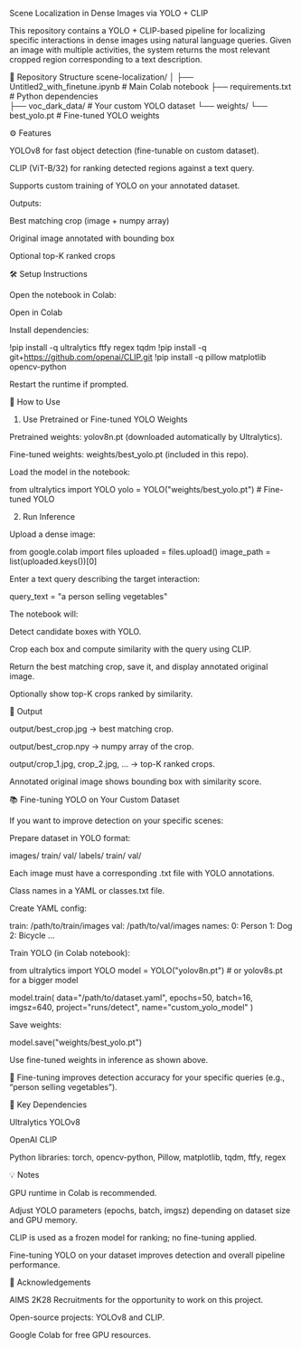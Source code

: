 Scene Localization in Dense Images via YOLO + CLIP

This repository contains a YOLO + CLIP-based pipeline for localizing specific interactions in dense images using natural language queries. Given an image with multiple activities, the system returns the most relevant cropped region corresponding to a text description.

📂 Repository Structure
scene-localization/
│
├── Untitled2_with_finetune.ipynb  # Main Colab notebook
├── requirements.txt                # Python dependencies                       
├── voc_dark_data/                  # Your custom YOLO dataset
└── weights/
    └── best_yolo.pt                # Fine-tuned YOLO weights

⚙️ Features

YOLOv8 for fast object detection (fine-tunable on custom dataset).

CLIP (ViT-B/32) for ranking detected regions against a text query.

Supports custom training of YOLO on your annotated dataset.

Outputs:

Best matching crop (image + numpy array)

Original image annotated with bounding box

Optional top-K ranked crops

🛠 Setup Instructions

Open the notebook in Colab:

Open in Colab

Install dependencies:

!pip install -q ultralytics ftfy regex tqdm
!pip install -q git+https://github.com/openai/CLIP.git
!pip install -q pillow matplotlib opencv-python


Restart the runtime if prompted.

🚀 How to Use
1. Use Pretrained or Fine-tuned YOLO Weights

Pretrained weights: yolov8n.pt (downloaded automatically by Ultralytics).

Fine-tuned weights: weights/best_yolo.pt (included in this repo).

Load the model in the notebook:

from ultralytics import YOLO
yolo = YOLO("weights/best_yolo.pt")  # Fine-tuned YOLO

2. Run Inference

Upload a dense image:

from google.colab import files
uploaded = files.upload()
image_path = list(uploaded.keys())[0]


Enter a text query describing the target interaction:

query_text = "a person selling vegetables"


The notebook will:

Detect candidate boxes with YOLO.

Crop each box and compute similarity with the query using CLIP.

Return the best matching crop, save it, and display annotated original image.

Optionally show top-K crops ranked by similarity.

📝 Output

output/best_crop.jpg → best matching crop.

output/best_crop.npy → numpy array of the crop.

output/crop_1.jpg, crop_2.jpg, ... → top-K ranked crops.

Annotated original image shows bounding box with similarity score.

📚 Fine-tuning YOLO on Your Custom Dataset

If you want to improve detection on your specific scenes:

Prepare dataset in YOLO format:

images/
    train/
    val/
labels/
    train/
    val/


Each image must have a corresponding .txt file with YOLO annotations.

Class names in a YAML or classes.txt file.

Create YAML config:

train: /path/to/train/images
val: /path/to/val/images
names:
  0: Person
  1: Dog
  2: Bicycle
  ...


Train YOLO (in Colab notebook):

from ultralytics import YOLO
model = YOLO("yolov8n.pt")  # or yolov8s.pt for a bigger model

model.train(
    data="/path/to/dataset.yaml",
    epochs=50,
    batch=16,
    imgsz=640,
    project="runs/detect",
    name="custom_yolo_model"
)


Save weights:

model.save("weights/best_yolo.pt")


Use fine-tuned weights in inference as shown above.

🔹 Fine-tuning improves detection accuracy for your specific queries (e.g., “person selling vegetables”).

📝 Key Dependencies

Ultralytics YOLOv8

OpenAI CLIP

Python libraries: torch, opencv-python, Pillow, matplotlib, tqdm, ftfy, regex

💡 Notes

GPU runtime in Colab is recommended.

Adjust YOLO parameters (epochs, batch, imgsz) depending on dataset size and GPU memory.

CLIP is used as a frozen model for ranking; no fine-tuning applied.

Fine-tuning YOLO on your dataset improves detection and overall pipeline performance.

🙏 Acknowledgements

AIMS 2K28 Recruitments for the opportunity to work on this project.

Open-source projects: YOLOv8 and CLIP.

Google Colab for free GPU resources.
